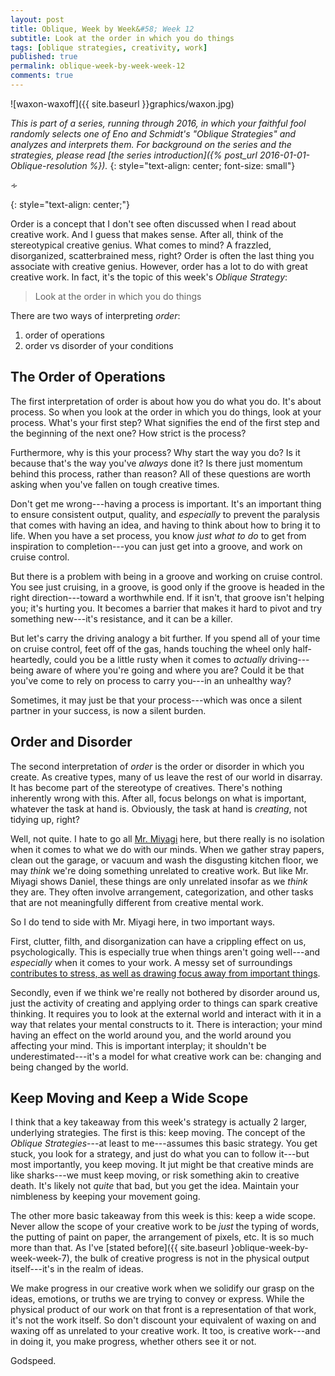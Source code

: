 ```yaml
---
layout: post
title: Oblique, Week by Week&#58; Week 12
subtitle: Look at the order in which you do things
tags: [oblique strategies, creativity, work]
published: true
permalink: oblique-week-by-week-week-12
comments: true
---
```

![waxon-waxoff]({{ site.baseurl }}graphics/waxon.jpg)

*This is part of a series, running through 2016, in which your faithful fool randomly selects one of Eno and Schmidt's "Oblique Strategies" and analyzes and interprets them. For background on the series and the strategies, please read [the series introduction]({% post_url 2016-01-01-Oblique-resolution %}).*
{: style="text-align: center; font-size: small"}

<p>&homtht;</p>
{: style="text-align: center;"}

Order is a concept that I don't see often discussed when I read about creative work. And I guess that makes sense. After all, think of the stereotypical creative genius. What comes to mind? A frazzled, disorganized, scatterbrained mess, right? Order is often the last thing you associate with creative genius. However, order has a lot to do with great creative work. In fact, it's the topic of this week's *Oblique Strategy*:

>Look at the order in which you do things

There are two ways of interpreting *order*:
1. order of operations
2. order vs disorder of your conditions


## The Order of Operations

The first interpretation of order is about how you do what you do. It's about process. So when you look at the order in which you do things, look at your process. What's your first step? What signifies the end of the first step and the beginning of the next one? How strict is the process?

Furthermore, why is this your process? Why start the way you do? Is it because that's the way you've *always* done it? Is there just momentum behind this process, rather than reason? All of these questions are worth asking when you've fallen on tough creative times.

Don't get me wrong---having a process is important. It's an important thing to ensure consistent output, quality, and *especially* to prevent the paralysis that comes with having an idea, and having to think about how to bring it to life. When you have a  set process, you know *just what to do* to get from inspiration to completion---you can just get into a groove, and work on cruise control.

But there is a problem with being in a groove and working on cruise control. You see just cruising, in a groove, is good only if the groove is headed in the right direction---toward a worthwhile end. If it isn't, that groove isn't helping you; it's hurting you. It becomes a barrier that makes it hard to pivot and try something new---it's resistance, and it can be a killer.

But let's carry the driving analogy a bit further. If you spend all of your time on cruise control, feet off of the gas, hands touching the wheel only half-heartedly, could you be a little rusty when it comes to *actually* driving---being aware of where you're going and where you are? Could it be that you've come to rely on process to carry you---in an unhealthy way?

Sometimes, it may just be that your process---which was once a silent partner in your success, is now a silent burden.


## Order and Disorder

The second interpretation of *order* is the  order or disorder in which you create. As creative types, many of us leave the rest of our world in disarray. It has become part of the stereotype of creatives. There's nothing inherently wrong with this. After all, focus belongs on what is important, whatever the task at hand is. Obviously, the task at hand is *creating*, not tidying up, right?

Well, not quite. I hate to go all [Mr. Miyagi](https://www.youtube.com/watch?v=Bg21M2zwG9Q) here, but there really is no isolation when it comes to what we do with our minds. When we gather stray papers, clean out the garage, or vacuum  and wash the disgusting kitchen floor, we may *think* we're doing something unrelated to creative work. But like Mr. Miyagi shows Daniel, these things are only unrelated insofar as we *think* they are. They often involve arrangement, categorization, and other tasks that are not meaningfully different from creative mental work.

So I do tend to side with Mr. Miyagi here, in two important ways.

First, clutter, filth, and disorganization can have a crippling effect on us, psychologically. This is especially true when things aren't going well---and *especially* when it comes to your work. A messy set of surroundings [contributes to stress, as well as drawing focus away from important things](https://www.psychologytoday.com/blog/high-octane-women/201203/why-mess-causes-stress-8-reasons-8-remedies).

Secondly, even if we think we're really not bothered by disorder around us, just the activity of creating and applying order to things can spark creative thinking. It requires you to look at the external world and interact with it in a way that relates your mental constructs to it. There is interaction; your mind having an effect on the world around you, and the world around you affecting your mind. This is important interplay; it shouldn't be underestimated---it's a model for what creative work can be: changing and being changed by the world.


## Keep Moving and Keep a Wide Scope

I think that a key takeaway from this week's strategy is actually 2 larger, underlying strategies. The first is this: keep moving. The concept of the *Oblique Strategies*---at least to me---assumes this basic strategy. You get stuck, you look for a strategy, and just do what you can to follow it---but most importantly, you keep moving. It jut might be that creative minds are like sharks---we must keep moving, or risk something akin to creative death. It's likely not *quite* that bad, but you get the idea. Maintain your nimbleness by keeping your movement going.

The other more basic takeaway from this week is this: keep a wide scope. Never allow the scope of your creative work to be *just* the typing of words, the putting of paint on paper, the arrangement of pixels, etc. It is so much more than that. As I've [stated before]({{ site.baseurl }oblique-week-by-week-week-7), the bulk of creative progress is not in the physical output itself---it's in the realm of ideas.

We make progress in our creative work when we solidify our grasp on the ideas, emotions, or truths we are trying to convey or express. While the physical product of our work on that front is a representation of that work, it's not the work itself. So don't discount your equivalent of waxing on and waxing off as unrelated to your creative work. It too, is creative work---and in doing it, you make progress, whether others see it or not.

Godspeed.

